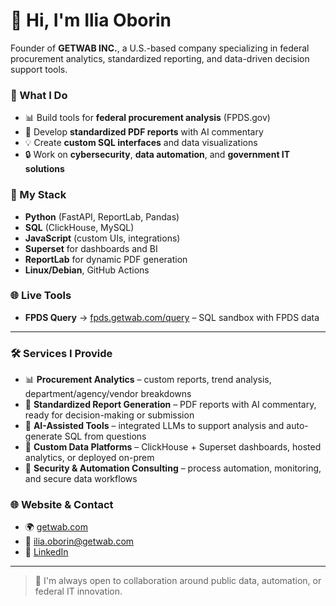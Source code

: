 # 👋 Hi, I'm Ilia Oborin

Founder of **GETWAB INC.**, a U.S.-based company specializing in federal procurement analytics, standardized reporting, and data-driven decision support tools.

### 💼 What I Do
- 📊 Build tools for **federal procurement analysis** (FPDS.gov)
- 📄 Develop **standardized PDF reports** with AI commentary
- 💡 Create **custom SQL interfaces** and data visualizations
- 🔒 Work on **cybersecurity**, **data automation**, and **government IT solutions**

### 🧠 My Stack
- **Python** (FastAPI, ReportLab, Pandas)
- **SQL** (ClickHouse, MySQL)
- **JavaScript** (custom UIs, integrations)
- **Superset** for dashboards and BI
- **ReportLab** for dynamic PDF generation
- **Linux/Debian**, GitHub Actions

### 🌐 Live Tools
- **FPDS Query** → [fpds.getwab.com/query](https://fpds.getwab.com/query) – SQL sandbox with FPDS data

---

### 🛠️ Services I Provide

- 📊 **Procurement Analytics** – custom reports, trend analysis, department/agency/vendor breakdowns
- 🧾 **Standardized Report Generation** – PDF reports with AI commentary, ready for decision-making or submission
- 🧠 **AI-Assisted Tools** – integrated LLMs to support analysis and auto-generate SQL from questions
- 🧰 **Custom Data Platforms** – ClickHouse + Superset dashboards, hosted analytics, or deployed on-prem
- 🔐 **Security & Automation Consulting** – process automation, monitoring, and secure data workflows


### 🌐 Website & Contact
- 🌍 [getwab.com](https://www.getwab.com)
- 📧 ilia.oborin@getwab.com
- 💼 [LinkedIn](https://linkedin.com/in/ioborin22)

---

> 🚀 I'm always open to collaboration around public data, automation, or federal IT innovation.
